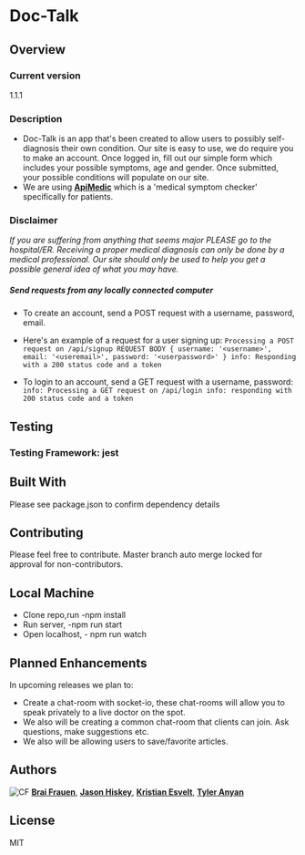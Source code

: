 # Doc-Talk

## Overview

### Current version

1.1.1

### Description
- Doc-Talk is an app that's been created to allow users to possibly self-diagnosis their own condition. Our site is easy to use, we do require 
you to make an account. Once logged in, fill out our simple form which includes your possible symptoms, age and gender.
Once submitted, your possible conditions will populate on our site.
- We are using [**ApiMedic**](https://apimedic.com/) which is a 'medical symptom checker' specifically for patients.


### Disclaimer
_If you are suffering from anything that seems major PLEASE go to the hospital/ER. Receiving a proper medical diagnosis 
can only be done by a medical professional. Our site should only be used to help you get a possible general idea of what you may have._



##### Send requests from any locally connected computer

- To create an account, send a POST request with a username, password, email.
- Here's an example of a request for a user signing up:
`Processing a POST request on /api/signup
REQUEST BODY { username: '<username>', email: '<useremail>', password: '<userpassword>' }
info: Responding with a 200 status code and a token`


- To login to an account, send a GET request with a username, password:
 `info: Processing a GET request on /api/login
   info: responding with 200 status code and a token`

## Testing

### Testing Framework: jest


## Built With

Please see package.json to confirm dependency details

## Contributing

Please feel free to contribute. Master branch auto merge locked for approval for non-contributors.

## Local Machine 

* Clone repo,run -npm install
* Run server, -npm run start  
* Open localhost, - npm run watch
 
## Planned Enhancements 

In upcoming releases we plan to:

* Create a chat-room with socket-io, these chat-rooms will allow you to speak privately to a live doctor on the spot.
* We also will be creating a common chat-room that clients can join. Ask questions, make suggestions etc. 
* We also will be allowing users to save/favorite articles.


## Authors

![CF](http://i.imgur.com/7v5ASc8.png) [**Brai Frauen**](https://github.com/ashabrai), [**Jason Hiskey**](https://github.com/jlhiskey), [**Kristian Esvelt**](https://github.com/kris3579), [**Tyler Anyan**](https://github.com/tganyan)

## License

MIT
